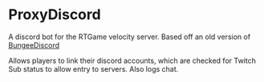 # ProxyDiscord

A discord bot for the RTGame velocity server. Based off an old version of [BungeeDiscord](https://github.com/Prouser123/BungeeDiscord)

Allows players to link their discord accounts, which are checked for Twitch Sub status to allow entry to servers. Also logs chat.
